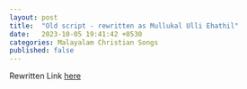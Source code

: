 ```yaml
---
layout: post
title:  "Old script - rewritten as Mullukal Ulli Ehathil"
date:   2023-10-05 19:41:42 +0530
categories: Malayalam Christian Songs
published: false
--- 
```


Rewritten Link [here](https://encourageat.github.io/song-lyrics/malayalam/christian/songs/2023/10/12/Mullukal-ullihathil-nathan.html)












